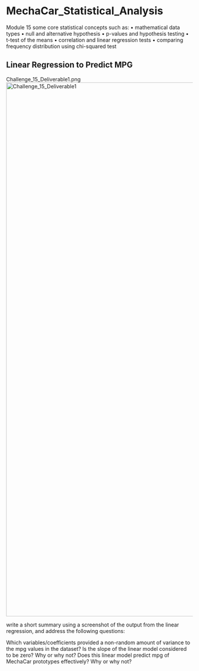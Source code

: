 # MechaCar_Statistical_Analysis
Module 15
some core statistical concepts such as:
•	mathematical data types
•	null and alternative hypothesis
•	p-values and hypothesis testing
•	t-test of the means
•	correlation and linear regression tests
•	comparing frequency distribution using chi-squared test

## Linear Regression to Predict MPG

Challenge_15_Deliverable1.png<img width="1440" alt="Challenge_15_Deliverable1" src="https://user-images.githubusercontent.com/80140082/123501718-c1364900-d5fb-11eb-9934-a4144bb9bd69.png">

write a short summary using a screenshot of the output from the linear regression, and address the following questions:

Which variables/coefficients provided a non-random amount of variance to the mpg values in the dataset?
Is the slope of the linear model considered to be zero? Why or why not?
Does this linear model predict mpg of MechaCar prototypes effectively? Why or why not?

